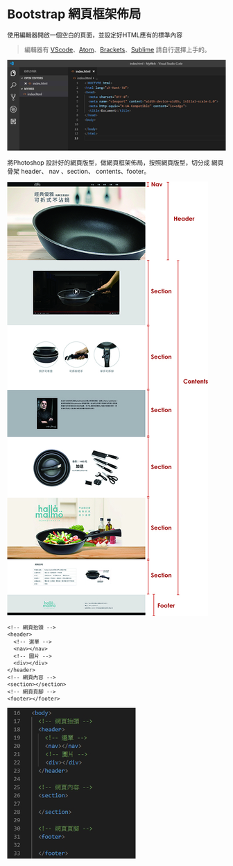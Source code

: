 # Bootstrap 網頁框架佈局

使用編輯器開啟一個空白的頁面，並設定好HTML應有的標準內容

> 編輯器有 [VScode](https://code.visualstudio.com/)、[Atom](https://atom.io)、[Brackets](http://brackets.io/)、[Sublime](https://www.sublimetext.com/) 請自行選擇上手的。

![](.gitbook/assets/a00.jpg)

將Photoshop 設計好的網頁版型，做網頁框架佈局，按照網頁版型，切分成 網頁骨架 header、 nav 、section、 contents、footer。

![](.gitbook/assets/wang-ye-ban-xing.jpg)

```markup
<!-- 網頁抬頭 -->
<header>
  <!-- 選單 -->
  <nav></nav>
  <!-- 圖片 -->
  <div></div>
</header> 
<!-- 網頁內容 -->
<section></section> 
<!-- 網頁頁腳 -->
<footer></footer>
```

![](.gitbook/assets/a02.jpg)


